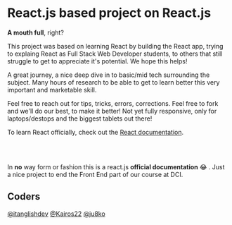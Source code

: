# React.js based project on React.js

**A mouth full**, right?
</br>

This project was based on learning React by building the React app, trying to explaing React as Full Stack Web Developer students, to others that still struggle to get to appreciate it's potential. We hope this helps!
</br>

A great journey, a nice deep dive in to basic/mid tech surrounding the subject. Many hours of research to be able to get to learn better this very important and marketable skill.

Feel free to reach out for tips, tricks, errors, corrections. Feel free to fork and we'll do our best, to make it better!
Not yet fully responsive, only for laptops/destops and the biggest tablets out there!

To learn React officially, check out the [React documentation](https://reactjs.org/).


</br></br>


In **no** way form or fashion this is a react.js **official documentation** 😂 . Just a nice project to end the Front End part of our course at DCI.
</br>

## Coders

[@itanglishdev](https://github.com/itanglishdev) [@Kairos22](https://github.com/Kairos22) [@ju8ko](https://github.com/ju8ko)
